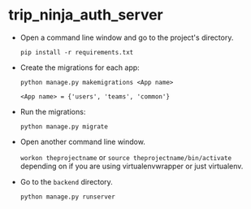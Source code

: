 # trip_ninja_auth_server


- Open a command line window and go to the project's directory.
  
  `pip install -r requirements.txt`

- Create the migrations for each app: 
  
  `python manage.py makemigrations <App name>`
  
  `<App name> = {'users', 'teams', 'common'}`
- Run the migrations:

  `python manage.py migrate`
- Open another command line window.

  `workon theprojectname` or `source theprojectname/bin/activate` depending on if you are using virtualenvwrapper or just virtualenv.
- Go to the `backend` directory.

  `python manage.py runserver`
